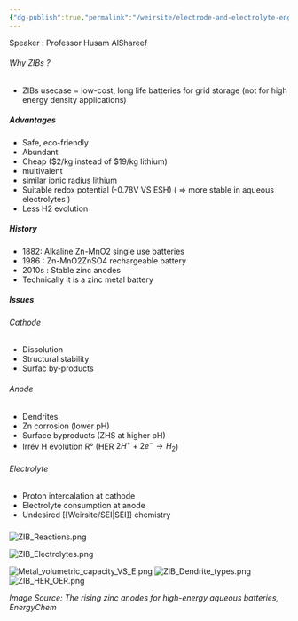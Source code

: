```yaml
---
{"dg-publish":true,"permalink":"/weirsite/electrode-and-electrolyte-engineering-in-aqueous-zinc-ion-batteries/"}
---
```


Speaker :  Professor Husam AlShareef
###### Why ZIBs ?
- ZIBs usecase = low-cost, long life batteries for grid storage (not for high energy density applications)
##### Advantages
- Safe, eco-friendly
- Abundant
- Cheap ($2/kg instead of $19/kg lithium)
- multivalent
- similar ionic radius lithium
- Suitable redox potential (-0.78V VS ESH) ( => more stable in aqueous electrolytes )
- Less H2 evolution
##### History
- 1882: Alkaline Zn-MnO2 single use batteries
- 1986 : Zn-MnO2ZnSO4 rechargeable battery
- 2010s : Stable zinc anodes
- Technically it is a zinc metal battery
##### Issues
###### Cathode
- Dissolution
- Structural stability
- Surfac by-products
###### Anode
- Dendrites
- Zn corrosion (lower pH)
- Surface byproducts (ZHS at higher pH)
- Irrév H evolution R° (HER $2H^+ + 2e^− → H_{2}$)
###### Electrolyte
- Proton intercalation at cathode
- Electrolyte consumption at anode
- Undesired [[Weirsite/SEI\|SEI]] chemistry

### 
![ZIB_Reactions.png](/img/user/ZIB_Reactions.png)

![ZIB_Electrolytes.png](/img/user/ZIB_Electrolytes.png)

![Metal_volumetric_capacity_VS_E.png](/img/user/Metal_volumetric_capacity_VS_E.png)
![ZIB_Dendrite_types.png](/img/user/ZIB_Dendrite_types.png)
![ZIB_HER_OER.png](/img/user/ZIB_HER_OER.png)

_Image Source: The rising zinc anodes for high-energy aqueous batteries, EnergyChem_

